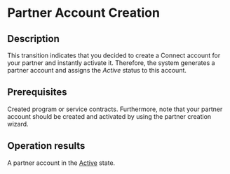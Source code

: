 # Partner Account Creation
## Description
This transition indicates that you decided to create a Connect account for your partner and instantly activate it. Therefore, the system generates a partner account and assigns the *Active* status to this account. 
## Prerequisites
Created program or service contracts. Furthermore, note that your partner account should be created and activated by using the partner creation wizard.
## Operation results
A partner account in the [Active](s-b-active.html) state.
